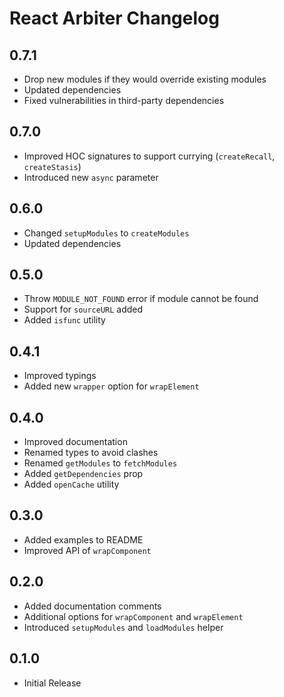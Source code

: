 # React Arbiter Changelog

## 0.7.1

- Drop new modules if they would override existing modules
- Updated dependencies
- Fixed vulnerabilities in third-party dependencies

## 0.7.0

- Improved HOC signatures to support currying (`createRecall`, `createStasis`)
- Introduced new `async` parameter

## 0.6.0

- Changed `setupModules` to `createModules`
- Updated dependencies

## 0.5.0

- Throw `MODULE_NOT_FOUND` error if module cannot be found
- Support for `sourceURL` added
- Added `isfunc` utility

## 0.4.1

- Improved typings
- Added new `wrapper` option for `wrapElement`

## 0.4.0

- Improved documentation
- Renamed types to avoid clashes
- Renamed `getModules` to `fetchModules`
- Added `getDependencies` prop
- Added `openCache` utility

## 0.3.0

- Added examples to README
- Improved API of `wrapComponent`

## 0.2.0

- Added documentation comments
- Additional options for `wrapComponent` and `wrapElement`
- Introduced `setupModules` and `loadModules` helper

## 0.1.0

- Initial Release
